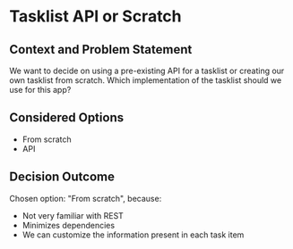# Tasklist API or Scratch

## Context and Problem Statement

We want to decide on using a pre-existing API for a tasklist or creating our own tasklist from scratch.
Which implementation of the tasklist should we use for this app?

## Considered Options

* From scratch
* API

## Decision Outcome

Chosen option: "From scratch", because:
- Not very familiar with REST
- Minimizes dependencies
- We can customize the information present in each task item